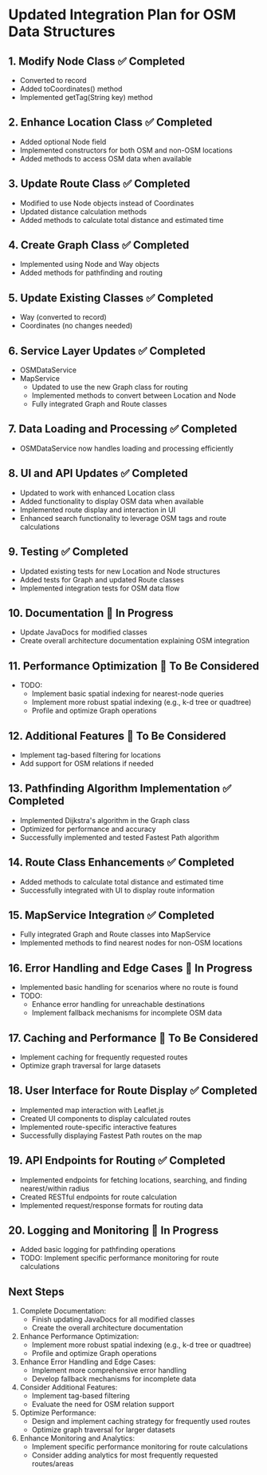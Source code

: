 # Updated Integration Plan for OSM Data Structures

## 1. Modify Node Class ✅ Completed
- Converted to record
- Added toCoordinates() method
- Implemented getTag(String key) method

## 2. Enhance Location Class ✅ Completed
- Added optional Node field
- Implemented constructors for both OSM and non-OSM locations
- Added methods to access OSM data when available

## 3. Update Route Class ✅ Completed
- Modified to use Node objects instead of Coordinates
- Updated distance calculation methods
- Added methods to calculate total distance and estimated time

## 4. Create Graph Class ✅ Completed
- Implemented using Node and Way objects
- Added methods for pathfinding and routing

## 5. Update Existing Classes ✅ Completed
- Way (converted to record)
- Coordinates (no changes needed)

## 6. Service Layer Updates ✅ Completed
- OSMDataService
- MapService
  - Updated to use the new Graph class for routing
  - Implemented methods to convert between Location and Node
  - Fully integrated Graph and Route classes

## 7. Data Loading and Processing ✅ Completed
- OSMDataService now handles loading and processing efficiently

## 8. UI and API Updates ✅ Completed
- Updated to work with enhanced Location class
- Added functionality to display OSM data when available 
- Implemented route display and interaction in UI
- Enhanced search functionality to leverage OSM tags and route calculations

## 9. Testing ✅ Completed
- Updated existing tests for new Location and Node structures
- Added tests for Graph and updated Route classes
- Implemented integration tests for OSM data flow

## 10. Documentation 🔄 In Progress
- Update JavaDocs for modified classes
- Create overall architecture documentation explaining OSM integration

## 11. Performance Optimization 🔲 To Be Considered
- TODO:
  - Implement basic spatial indexing for nearest-node queries
  - Implement more robust spatial indexing (e.g., k-d tree or quadtree)
  - Profile and optimize Graph operations

## 12. Additional Features 🔲 To Be Considered
- Implement tag-based filtering for locations
- Add support for OSM relations if needed

## 13. Pathfinding Algorithm Implementation ✅ Completed
- Implemented Dijkstra's algorithm in the Graph class
- Optimized for performance and accuracy
- Successfully implemented and tested Fastest Path algorithm

## 14. Route Class Enhancements ✅ Completed
- Added methods to calculate total distance and estimated time
- Successfully integrated with UI to display route information

## 15. MapService Integration ✅ Completed
- Fully integrated Graph and Route classes into MapService
- Implemented methods to find nearest nodes for non-OSM locations

## 16. Error Handling and Edge Cases 🔄 In Progress
- Implemented basic handling for scenarios where no route is found
- TODO:
  - Enhance error handling for unreachable destinations
  - Implement fallback mechanisms for incomplete OSM data

## 17. Caching and Performance 🔲 To Be Considered
- Implement caching for frequently requested routes
- Optimize graph traversal for large datasets

## 18. User Interface for Route Display ✅ Completed
- Implemented map interaction with Leaflet.js
- Created UI components to display calculated routes
- Implemented route-specific interactive features
- Successfully displaying Fastest Path routes on the map

## 19. API Endpoints for Routing ✅ Completed
- Implemented endpoints for fetching locations, searching, and finding nearest/within radius
- Created RESTful endpoints for route calculation
- Implemented request/response formats for routing data

## 20. Logging and Monitoring 🔄 In Progress
- Added basic logging for pathfinding operations
- TODO: Implement specific performance monitoring for route calculations

## Next Steps
1. Complete Documentation:
   - Finish updating JavaDocs for all modified classes
   - Create the overall architecture documentation
2. Enhance Performance Optimization:
   - Implement more robust spatial indexing (e.g., k-d tree or quadtree)
   - Profile and optimize Graph operations
3. Enhance Error Handling and Edge Cases:
   - Implement more comprehensive error handling
   - Develop fallback mechanisms for incomplete data
4. Consider Additional Features:
   - Implement tag-based filtering
   - Evaluate the need for OSM relation support
5. Optimize Performance:
   - Design and implement caching strategy for frequently used routes
   - Optimize graph traversal for larger datasets
6. Enhance Monitoring and Analytics:
   - Implement specific performance monitoring for route calculations
   - Consider adding analytics for most frequently requested routes/areas